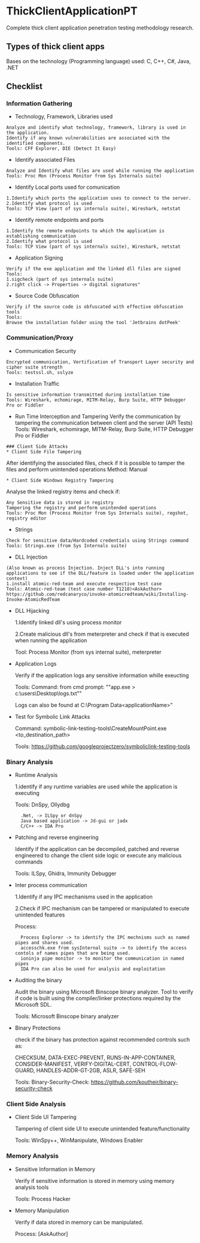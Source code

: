 # ThickClientApplicationPT
Complete thick client application penetration testing methodology research.
## Types of thick client apps
Bases on the technology (Programming language) used: C, C++, C#, Java, .NET
## Checklist
### Information Gathering
* Technology, Framework, Libraries used
```
Analyze and identify what technology, framework, library is used in the application.
Identify if any known vulnerabilities are associated with the identified components.
Tools: CFF Explorer, DIE (Detect It Easy)
```
* Identify associated Files
```
Analyze and Identify what files are used while running the application
Tools: Proc Mon (Process Monitor from Sys Internals suite)
```
* Identify Local ports used for comunication
```
1.Identify which ports the application uses to connect to the server.
2.Identify what protocol is used
Tools: TCP View (part of sys internals suite), Wireshark, netstat
```
* Identify remote endpoints and ports
```
1.Identify the remote endpoints to which the application is establishing communication
2.Identify what protocol is used
Tools: TCP View (part of sys internals suite), Wireshark, netstat
```
* Application Signing
```
Verify if the exe application and the linked dll files are signed
Tools:
1.sigcheck (part of sys internals suite)
2.right click -> Properties -> digital signatures"
```
* Source Code Obfuscation
```
Verify if the source code is obfuscated with effective obfuscation tools
Tools:
Browse the installation folder using the tool 'Jetbrains dotPeek'
```
### Communication/Proxy
* Communication Security
```
Encrypted communication, Vertification of Transport Layer security and cipher suite strength
Tools: testssl.sh, sslyze
```
* Installation Traffic
```
Is sensitive information transmitted during installation time
Tools: Wireshark, echomirage, MITM-Relay, Burp Suite, HTTP Debugger Pro or Fiddler
```
* Run Time Interception and Tampering
Verify the communication by tampering the communication between client and the server (API Tests)
Tools: Wireshark, echomirage, MITM-Relay, Burp Suite, HTTP Debugger Pro or Fiddler
```    
### Client Side Attacks
* Client Side File Tampering
```
After identifying the associated files, check if it is possible to tamper the files and perform unintended operations
Method: Manual
```
* Client Side Windows Registry Tampering
```
Analyse the linked registry items and check if:
```
Any Sensitive data is stored in registry
Tampering the registry and perform unintended operations
Tools: Proc Mon (Process Monitor from Sys Internals suite), regshot, registry editor
```
* Strings
```
Check for sensitive data/Hardcoded credentials using Strings command
Tools: Strings.exe (from Sys Internals suite)
```
* DLL Injection
```
(Also known as process Injection. Inject DLL's into running applications to see if the DLL/feature is loaded under the application context)
1.install atomic-red-team and execute respective test case
Tools: Atomic-red-team (test case number T1218)<AskAuthor>
https://github.com/redcanaryco/invoke-atomicredteam/wiki/Installing-Invoke-AtomicRedTeam
```
* DLL Hijacking

	1.Identify linked dll's using process monitor

	2.Create malicious dll's from meterpreter and check if that is executed when running the application

	Tool: Process Monitor (from sys internal suite), meterpreter

* Application Logs

	Verify if the application logs any sensitive information whille exeucting

	Tools: Command: from cmd prompt: ""app.exe > c:\users\Desktop\logs.txt""

	Logs can also be found at C:\Program Data\<applicationName>\"

* Test for Symbolic Link Attacks

	Command: symbolic-link-testing-tools\CreateMountPoint.exe <sourcepath> <to_destination_path>

	Tools: https://github.com/googleprojectzero/symboliclink-testing-tools

### Binary Analysis

* Runtime Analysis

	1.identify if any runtime variables are used while the application is executing

	Tools: DnSpy, Ollydbg

		.Net, -> ILSpy or dnSpy
		Java based application -> Jd-gui or jadx
		C/C++ -> IDA Pro

* Patching and reverse engineering

	Identify if the application can be decompiled, patched and reverse engineered to change the client side logic or execute any malicious commands

	Tools: ILSpy, Ghidra, Immunity Debugger

* Inter process communication

	1.Identify if any IPC mechanisms used in the application

	2.Check if IPC mechanism can be tampered or manipulated to execute unintended features

	Process:

		Process Explorer -> to identify the IPC mechnisms such as named pipes and shares used.
		accesschk.exe from sysInternal suite -> to identify the access contols of names pipes that are being used.
		ioninja pipe monitor -> to monitor the communication in named pipes
		IDA Pro can also be used for analysis and exploitation

* Auditing the binary

	Audit the binary using Microsoft Binscope binary analyzer. Tool to verify if code is built using the compiler/linker protections required by the Microsoft SDL.

	Tools: Microsoft Binscope binary analyzer

* Binary Protections

	check if the binary has protection against recommended controls such as:

	CHECKSUM, DATA-EXEC-PREVENT, RUNS-IN-APP-CONTAINER, CONSIDER-MANIFEST, VERIFY-DIGITAL-CERT, CONTROL-FLOW-GUARD, HANDLES-ADDR-GT-2GB, ASLR, SAFE-SEH

	Tools: Binary-Security-Check: https://github.com/koutheir/binary-security-check

### Client Side Analysis

* Client Side UI Tampering

	Tampering of client side UI to execute unintended feature/functionality

	Tools: WinSpy++, WinManipulate, Windows Enabler

### Memory Analysis

* Sensitive Information in Memory

	Verify if sensitive information is stored in memory using memory analysis tools

	Tools: Process Hacker

* Memory Manipulation

	Verify if data stored in memory can be manipulated.

	Process: <pending>[AskAuthor]
